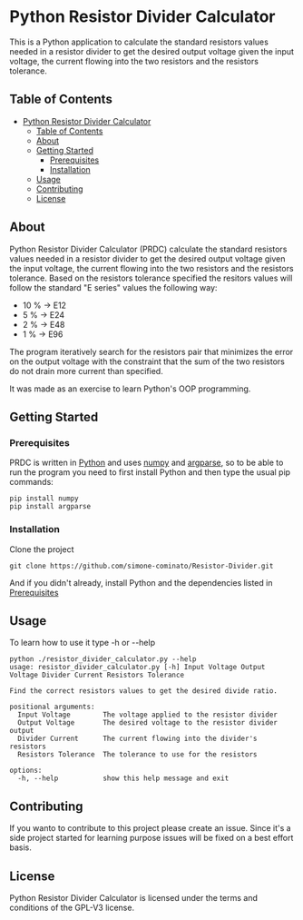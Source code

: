 # Python Resistor Divider Calculator

This is a Python application to calculate the standard resistors values needed in a resistor divider to get the desired output voltage given the input voltage, the current flowing into the two resistors and the resistors tolerance.

## Table of Contents

- [Python Resistor Divider Calculator](#project-title)
  - [Table of Contents](#table-of-contents)
  - [About](#about)
  - [Getting Started](#getting-started)
    - [Prerequisites](#prerequisites)
    - [Installation](#installation)
  - [Usage](#usage)
  - [Contributing](#contributing)
  - [License](#license)

## About

Python Resistor Divider Calculator (PRDC) calculate the standard resistors values needed in a resistor divider to get the desired output voltage given the input voltage, the current flowing into the two resistors and the resistors tolerance. Based on the resistors tolerance specified the resitors values will follow the standard "E series" values the following way:
- 10 % -> E12
- 5 % -> E24
- 2 % -> E48
- 1 % -> E96

The program iteratively search for the resistors pair that minimizes the error on the output voltage with the constraint that the sum of the two resistors do not drain more current than specified.

It was made as an exercise to learn Python's OOP programming.

## Getting Started

### Prerequisites

PRDC is written in [Python](https://www.python.org/) and uses [numpy](https://numpy.org/) and [argparse](https://docs.python.org/3/library/argparse.html), so to be able to run the program you need to first install Python and then type the usual pip commands:
```console
pip install numpy
pip install argparse
```

### Installation

Clone the project
```console
git clone https://github.com/simone-cominato/Resistor-Divider.git
```
And if you didn't already, install Python and the dependencies listed in [Prerequisites](#prerequisites)

## Usage

To learn how to use it type -h or --help
```console
python ./resistor_divider_calculator.py --help
usage: resistor_divider_calculator.py [-h] Input Voltage Output Voltage Divider Current Resistors Tolerance

Find the correct resistors values to get the desired divide ratio.

positional arguments:
  Input Voltage        The voltage applied to the resistor divider
  Output Voltage       The desired voltage to the resistor divider output
  Divider Current      The current flowing into the divider's resistors
  Resistors Tolerance  The tolerance to use for the resistors

options:
  -h, --help           show this help message and exit
```

## Contributing

If you wanto to contribute to this project please create an issue. Since it's a side project started for learning purpose issues will be fixed on a best effort basis.

## License

Python Resistor Divider Calculator is licensed under the terms and conditions of the GPL-V3 license.

